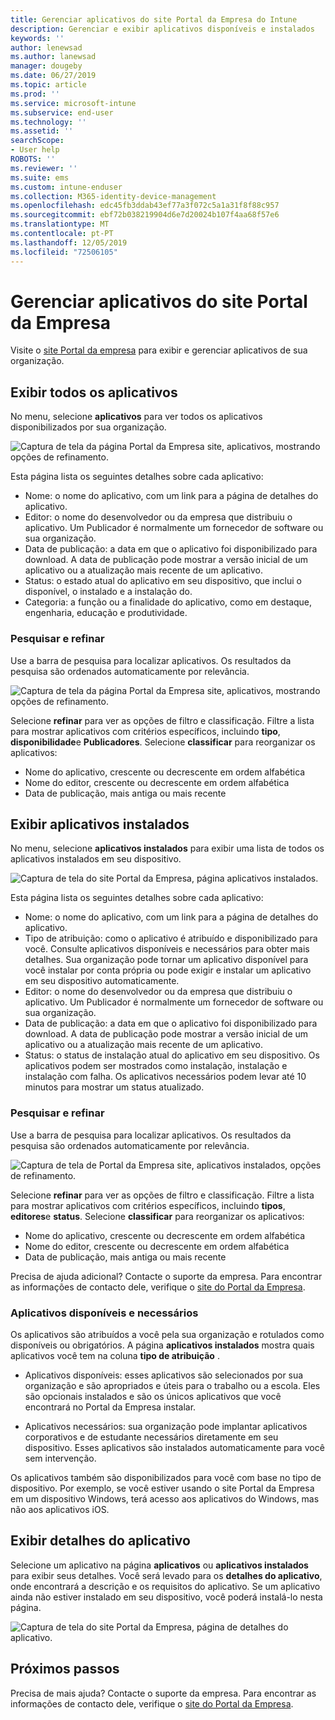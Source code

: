 ```yaml
---
title: Gerenciar aplicativos do site Portal da Empresa do Intune
description: Gerenciar e exibir aplicativos disponíveis e instalados
keywords: ''
author: lenewsad
ms.author: lanewsad
manager: dougeby
ms.date: 06/27/2019
ms.topic: article
ms.prod: ''
ms.service: microsoft-intune
ms.subservice: end-user
ms.technology: ''
ms.assetid: ''
searchScope:
- User help
ROBOTS: ''
ms.reviewer: ''
ms.suite: ems
ms.custom: intune-enduser
ms.collection: M365-identity-device-management
ms.openlocfilehash: edc45fb3ddab43ef77a3f072c5a1a31f8f88c957
ms.sourcegitcommit: ebf72b038219904d6e7d20024b107f4aa68f57e6
ms.translationtype: MT
ms.contentlocale: pt-PT
ms.lasthandoff: 12/05/2019
ms.locfileid: "72506105"
---
```

# <a name="manage-apps-from-the-company-portal-website"></a>Gerenciar aplicativos do site Portal da Empresa 
Visite o [site Portal da empresa](https://portal.manage.microsoft.com) para exibir e gerenciar aplicativos de sua organização. 

## <a name="view-all-apps"></a>Exibir todos os aplicativos  
No menu, selecione **aplicativos** para ver todos os aplicativos disponibilizados por sua organização. 

   ![Captura de tela da página Portal da Empresa site, aplicativos, mostrando opções de refinamento.](./media/intune-view-apps-1907.png)  

Esta página lista os seguintes detalhes sobre cada aplicativo:  

* Nome: o nome do aplicativo, com um link para a página de detalhes do aplicativo.
* Editor: o nome do desenvolvedor ou da empresa que distribuiu o aplicativo. Um Publicador é normalmente um fornecedor de software ou sua organização.  
* Data de publicação: a data em que o aplicativo foi disponibilizado para download. A data de publicação pode mostrar a versão inicial de um aplicativo ou a atualização mais recente de um aplicativo.
* Status: o estado atual do aplicativo em seu dispositivo, que inclui o disponível, o instalado e a instalação do. 
* Categoria: a função ou a finalidade do aplicativo, como em destaque, engenharia, educação e produtividade.  

### <a name="search-and-refine"></a>Pesquisar e refinar   

Use a barra de pesquisa para localizar aplicativos. Os resultados da pesquisa são ordenados automaticamente por relevância.  

   ![Captura de tela da página Portal da Empresa site, aplicativos, mostrando opções de refinamento.](./media/intune-refine-all-apps-1907.png)  

Selecione **refinar** para ver as opções de filtro e classificação. Filtre a lista para mostrar aplicativos com critérios específicos, incluindo **tipo**, **disponibilidade**e **Publicadores**. Selecione **classificar** para reorganizar os aplicativos:

* Nome do aplicativo, crescente ou decrescente em ordem alfabética 
* Nome do editor, crescente ou decrescente em ordem alfabética 
* Data de publicação, mais antiga ou mais recente  

## <a name="view-installed-apps"></a>Exibir aplicativos instalados  
No menu, selecione **aplicativos instalados** para exibir uma lista de todos os aplicativos instalados em seu dispositivo.  

   ![Captura de tela do site Portal da Empresa, página aplicativos instalados.](./media/intune-installed-apps-1907.png)  


Esta página lista os seguintes detalhes sobre cada aplicativo:  

* Nome: o nome do aplicativo, com um link para a página de detalhes do aplicativo.
* Tipo de atribuição: como o aplicativo é atribuído e disponibilizado para você. Consulte aplicativos disponíveis e necessários para obter mais detalhes. Sua organização pode tornar um aplicativo disponível para você instalar por conta própria ou pode exigir e instalar um aplicativo em seu dispositivo automaticamente.  
* Editor: o nome do desenvolvedor ou da empresa que distribuiu o aplicativo. Um Publicador é normalmente um fornecedor de software ou sua organização.  
* Data de publicação: a data em que o aplicativo foi disponibilizado para download. A data de publicação pode mostrar a versão inicial de um aplicativo ou a atualização mais recente de um aplicativo.
* Status: o status de instalação atual do aplicativo em seu dispositivo. Os aplicativos podem ser mostrados como instalação, instalação e instalação com falha. Os aplicativos necessários podem levar até 10 minutos para mostrar um status atualizado.  

### <a name="search-and-refine"></a>Pesquisar e refinar  

Use a barra de pesquisa para localizar aplicativos. Os resultados da pesquisa são ordenados automaticamente por relevância.  

   ![Captura de tela de Portal da Empresa site, aplicativos instalados, opções de refinamento.](./media/intune-installed-refine-1907.png)  

Selecione **refinar** para ver as opções de filtro e classificação. Filtre a lista para mostrar aplicativos com critérios específicos, incluindo **tipos**, **editores**e **status**. Selecione **classificar** para reorganizar os aplicativos:

* Nome do aplicativo, crescente ou decrescente em ordem alfabética  
* Nome do editor, crescente ou decrescente em ordem alfabética  
* Data de publicação, mais antiga ou mais recente  

Precisa de ajuda adicional? Contacte o suporte da empresa. Para encontrar as informações de contacto dele, verifique o [site do Portal da Empresa](https://go.microsoft.com/fwlink/?linkid=2010980).  

### <a name="available-and-required-apps"></a>Aplicativos disponíveis e necessários
Os aplicativos são atribuídos a você pela sua organização e rotulados como disponíveis ou obrigatórios. A página **aplicativos instalados** mostra quais aplicativos você tem na coluna **tipo de atribuição** . 


* Aplicativos disponíveis: esses aplicativos são selecionados por sua organização e são apropriados e úteis para o trabalho ou a escola. Eles são opcionais instalados e são os únicos aplicativos que você encontrará no Portal da Empresa instalar. 

* Aplicativos necessários: sua organização pode implantar aplicativos corporativos e de estudante necessários diretamente em seu dispositivo. Esses aplicativos são instalados automaticamente para você sem intervenção. 

Os aplicativos também são disponibilizados para você com base no tipo de dispositivo. Por exemplo, se você estiver usando o site Portal da Empresa em um dispositivo Windows, terá acesso aos aplicativos do Windows, mas não aos aplicativos iOS.  

## <a name="view-app-details"></a>Exibir detalhes do aplicativo  
Selecione um aplicativo na página **aplicativos** ou **aplicativos instalados** para exibir seus detalhes. Você será levado para os **detalhes do aplicativo**, onde encontrará a descrição e os requisitos do aplicativo. Se um aplicativo ainda não estiver instalado em seu dispositivo, você poderá instalá-lo nesta página. 


   ![Captura de tela do site Portal da Empresa, página de detalhes do aplicativo.](./media/intune-app-details-1907.png)  

## <a name="next-steps"></a>Próximos passos
Precisa de mais ajuda? Contacte o suporte da empresa. Para encontrar as informações de contacto dele, verifique o [site do Portal da Empresa](https://go.microsoft.com/fwlink/?linkid=2010980).  
